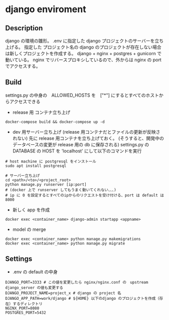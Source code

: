 # django enviroment

## Description
django の環境の雛形。
.env に指定した django プロジェクトのサーバーを立ち上げる。
指定した プロジェクト名の django のプロジェクトが存在しない場合は新しくプロジェクトを作成する。
django + nginx + postgres + gunicorn で動いている。
nginx でリバースプロキシしているので、外からは nginx の port でアクセスする。

## Build

settings.py の中身の　ALLOWED_HOSTS を　["*"] にするとすべてのホストからアクセスできる

- release 用 コンテナ立ち上げ
```shell
docker-compose build && docker-compose up -d
```

- dev 用サーバー立ち上げ 
(release 用コンテナだとファイルの更新が反映されない)
先に release 用コンテナを立ち上げておく。
(そうすると、開発中のデータベースの変更が release 用の db に保存される)
settings.py の DATABASE の HOST を 'localhost' にして以下のコマンドを実行
```shell
# host machine に postgresql をインストール
sudo apt install postgresql

# サーバー立ち上げ
cd <path>/<to>/<project_root>
python manage.py runserver [ip:port]
# (docker 上で runserver してもうまく動いてくれない、、、)
# ip に 0 を設定するとすべてのipからのリクエストを受け付ける、port は default は 8000
```

- 新しく app を作成
```shell
docker exec <container_name> django-admin startapp <appname>
```
- model の merge
```shell
docker exec <container_name> python manage.py makemigrations
docker exec <container_name> python manage.py migrate
```

## Settings

- .env の default の中身
```shell
DJANGO_PORT=3333 # この値を変更したら nginx/nginx.conf の　upstream django_server の値も変更する
DJANGO_PROJECT_NAME=project_x # django の project 名
DJANGO_APP_PATH=work/django # ${HOME} 以下のdjango のプロジェクトを作成（存在）するディレクトリ
NGINX_PORT=8080
POSTGRES_PORT=5432
```
